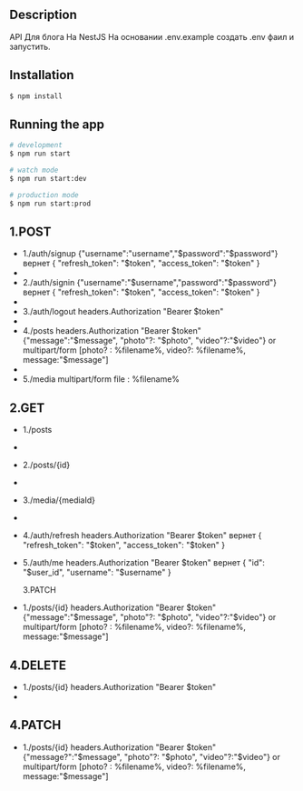 ## Description

API Для блога На NestJS
На основании .env.example создать .env фаил и запустить.

## Installation

```bash
$ npm install
```

## Running the app

```bash
# development
$ npm run start

# watch mode
$ npm run start:dev

# production mode
$ npm run start:prod
```

## 1.POST

- 1./auth/signup {"username":"username","$password":"$password"} вернет {
  "refresh_token": "$token",
  "access_token": "$token"
  }
-
- 2./auth/signin {"username":"$username","password":"$password"} вернет {
  "refresh_token": "$token",
  "access_token": "$token"
  }
-
- 3./auth/logout headers.Authorization "Bearer $token"
-
- 4./posts headers.Authorization "Bearer $token"
  {"message":"$message", "photo"?: "$photo", "video"?:"$video"}
  or
  multipart/form [photo? : %filename%, video?: %filename%, message:"$message"]
-
- 5./media multipart/form file : %filename%

## 2.GET

- 1./posts
- 
- 2./posts/{id}
- 
- 3./media/{mediaId}
- 
- 4./auth/refresh headers.Authorization "Bearer $token" вернет {
  "refresh_token": "$token",
  "access_token": "$token"
  }
-
  5./auth/me headers.Authorization "Bearer $token" вернет {
  "id": "$user_id",
  "username": "$username"
  }

  3.PATCH

- 1./posts/{id} headers.Authorization "Bearer $token" {"message":"$message", "photo"?: "$photo", "video"?:"$video"}
  or
  multipart/form [photo? : %filename%, video?: %filename%, message:"$message"]

## 4.DELETE

- 1./posts/{id} headers.Authorization "Bearer $token"
- 
## 4.PATCH

- 1./posts/{id} headers.Authorization "Bearer $token" {"message?":"$message", "photo"?: "$photo", "video"?:"$video"}
  or
 multipart/form [photo? : %filename%, video?: %filename%, message:"$message"] 

